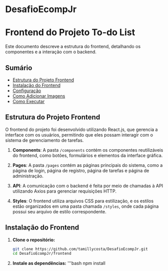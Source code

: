 # DesafioEcompJr

# Frontend do Projeto To-do List

Este documento descreve a estrutura do frontend, detalhando os componentes e a interação com o backend.

## Sumário

- [Estrutura do Projeto Frontend](#estrutura-do-projeto-frontend)
- [Instalação do Frontend](#instalação-do-frontend)
- [Configuração](#configuração)
- [Como Adicionar Imagens](#como-adicionar-imagens)
- [Como Executar](#como-executar)

## Estrutura do Projeto Frontend

O frontend do projeto foi desenvolvido utilizando React.js, que gerencia a interface com os usuários, permitindo que eles possam interagir com o sistema de gerenciamento de tarefas.

1. **Components**: A pasta `/components` contém os componentes reutilizáveis do frontend, como botões, formulários e elementos da interface gráfica.

2. **Pages**: A pasta `/pages` contém as páginas principais do sistema, como a página de login, página de registro, página de tarefas e página de administração.

3. **API**: A comunicação com o backend é feita por meio de chamadas à API utilizando Axios para gerenciar requisições HTTP.

4. **Styles**: O frontend utiliza arquivos CSS para estilização, e os estilos estão organizados em uma pasta chamada `/styles`, onde cada página possui seu arquivo de estilo correspondente.

## Instalação do Frontend

1. **Clone o repositório:**

   ```bash
   git clone https://github.com/tamillycosta/DesafioEcompJr.git
   cd DesafioEcompJr/frontend

2. **Instale as dependências:**
   '''bash
   npm install

